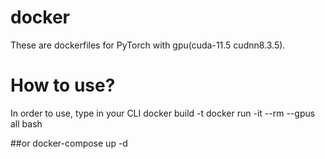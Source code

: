 # docker

These are dockerfiles for PyTorch with gpu(cuda-11.5 cudnn8.3.5).

# How to use?
In order to use, type in your CLI
docker build -t <name> <path to Dockerfile>
docker run -it --rm --gpus all <name> bash
  
##or
docker-compose up -d
 
